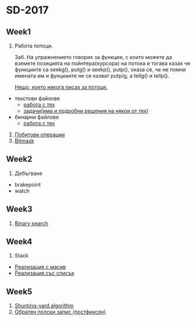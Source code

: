 # SD-2017

## Week1 
1. Работа потоци. 
    
    Заб. На упражнението говорих за функции, с които можете да вземете позицията на пойнтера(курсора) на потока и тогава казах че функциите са seekg(), putg() и seekp(), putp(), оказа се, че не помня имената им и фунцкиите не се казват putp/g, а tellg() и tellp(). 
    
    [Нещо, което някога писах за потоци.](https://docs.google.com/document/d/1_k5wKIK-zDBxZEihBmOkHCMwW-75Yr6ivUylY3cuO1g/edit?usp=sharing)
  * текстови файлове
    * [работа с тях](https://github.com/Appsalar/OOP/tree/master/Week2)
    * [задачи(има и подробни решения на някои от тях)](https://github.com/Appsalar/OOP/tree/master/Week3)
  * бинарни файлове
    * [работа с тях](https://github.com/Appsalar/OOP/blob/master/Week4/main.cpp)
2. [Побитови операции](https://www.cprogramming.com/tutorial/bitwise_operators.html)
3. [Bitmask](http://codeforces.com/blog/entry/18169) 


## Week2
1. Дебъгване
  * brakepoint
  * watch 


## Week3 
1. [Binary search](https://github.com/Appsalar/SD-2017/blob/master/src/binary_search.cpp)


## Week4 
1. Stack 
  * [Реализация с масив](https://github.com/Appsalar/SD-2017/blob/master/src/Stack.h)
  * [Реализация със списък](https://github.com/Appsalar/SD-2017/blob/master/src/Stack_list.h)


## Week5 
1. [Shunting-yard algorithm](https://en.wikipedia.org/wiki/Shunting-yard_algorithm)
2. [Обратен полски запис (постфиксен)](https://en.wikipedia.org/wiki/Reverse_Polish_notation)
